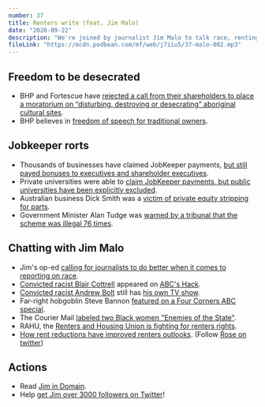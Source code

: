 ```yaml
---
number: 37
title: Renters write (feat. Jim Malo)
date: "2020-09-22"
description: "We're joined by journalist Jim Malo to talk race, renting and how Australia's media covers both. But before that, we talk about the desecration of sacred sites, and Jobkeeper rorts." 
fileLink: "https://mcdn.podbean.com/mf/web/j7iiu5/37-malo-002.mp3"
---
```


## Freedom to be desecrated 

- BHP and Fortescue have [rejected a call from their shareholders to place a moratorium on “disturbing, destroying or desecrating” aboriginal cultural sites](https://www.sbs.com.au/nitv/article/2020/09/17/mining-giants-reject-moratorium-destroying-cultural-heritage). 
- BHP believes in [freedom of speech for traditional owners](https://www.nsenergybusiness.com/news/bhp-traditional-owners/).

## Jobkeeper rorts

- Thousands of businesses have claimed JobKeeper payments, [but still payed bonuses to executives and shareholder executives](https://www.smh.com.au/national/thousands-accused-of-jobkeeper-rorts-but-ato-has-not-issued-penalties-20200911-p55upc.html). 
- Private universities were able to [claim JobKeeper payments, but public universities have been explicitly excluded](https://andrewnorton.net.au/2020/05/25/the-university-jobkeeper-rules-change-again-with-bond-and-torrens-universities-to-benefit/). 
- Australian business Dick Smith was a [victim of private equity stripping for parts](https://foragerfunds.com/news/dick-smith-is-the-greatest-private-equity-heist-of-all-time/).
- Government Minister Alan Tudge was [warned by a tribunal that the scheme was illegal 76 times](https://www.theguardian.com/australia-news/2020/sep/19/robodebt-court-documents-show-government-was-warned-76-times-debts-were-not-legally-enforceable).


## Chatting with Jim Malo

- Jim's op-ed [calling for journalists to do better when it comes to reporting on race](https://www.crikey.com.au/2020/07/17/headlines-black-lives-matter-coronavirus-racism/).
- [Convicted racist Blair Cottrell](https://www.theguardian.com/law/2019/dec/19/far-right-extremist-blair-cottrell-loses-appeal-against-conviction-for-inciting-contempt-of-muslims) appeared on [ABC's Hack](https://www.abc.net.au/triplej/programs/hack/hack-live-aussie-patriots/7869748).
- [Convicted racist Andrew Bolt](https://www.abc.net.au/news/2011-09-28/bolt-found-guilty-of-breaching-discrimination-act/3025918?nw=0) still has [his own TV show](https://www.skynews.com.au/page/andrew-bolt).
- Far-right hobgoblin Steve Bannon [featured on a Four Corners ABC special](https://www.abc.net.au/4corners/populist-revolution/10196348).
- The Courier Mail [labeled two Black women "Enemies of the State"](https://twitter.com/ketanj0/status/1288731771178307591).
- RAHU, the [Renters and Housing Union is fighting for renters rights](https://rahu.org.au/).
- [How rent reductions have improved renters outlooks](https://www.domain.com.au/news/i-started-crying-what-a-rent-reduction-means-to-tenants-who-have-lost-their-income-due-to-covid-19-945109/). (Follow [Rose on twitter](https://twitter.com/operation_rosie))

## Actions

- Read [Jim in Domain](https://www.domain.com.au/news/author/jim-malo/).
- Help [get Jim over 3000 followers on Twitter](https://twitter.com/thejimmalo)!